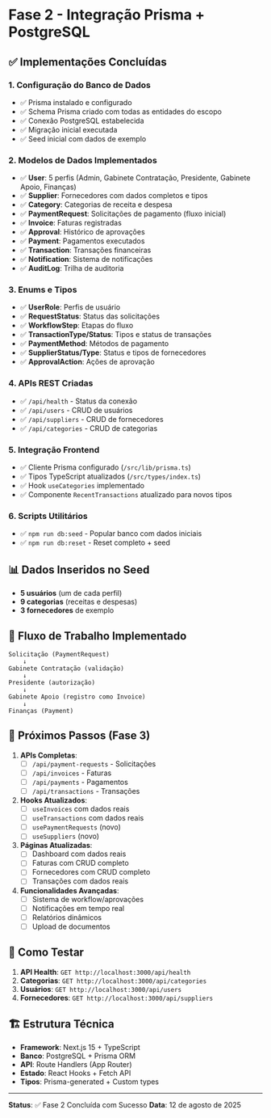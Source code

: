 # Fase 2 - Integração Prisma + PostgreSQL

## ✅ Implementações Concluídas

### 1. **Configuração do Banco de Dados**
- ✅ Prisma instalado e configurado
- ✅ Schema Prisma criado com todas as entidades do escopo
- ✅ Conexão PostgreSQL estabelecida
- ✅ Migração inicial executada
- ✅ Seed inicial com dados de exemplo

### 2. **Modelos de Dados Implementados**
- ✅ **User**: 5 perfis (Admin, Gabinete Contratação, Presidente, Gabinete Apoio, Finanças)
- ✅ **Supplier**: Fornecedores com dados completos e tipos
- ✅ **Category**: Categorias de receita e despesa
- ✅ **PaymentRequest**: Solicitações de pagamento (fluxo inicial)
- ✅ **Invoice**: Faturas registradas
- ✅ **Approval**: Histórico de aprovações
- ✅ **Payment**: Pagamentos executados
- ✅ **Transaction**: Transações financeiras
- ✅ **Notification**: Sistema de notificações
- ✅ **AuditLog**: Trilha de auditoria

### 3. **Enums e Tipos**
- ✅ **UserRole**: Perfis de usuário
- ✅ **RequestStatus**: Status das solicitações
- ✅ **WorkflowStep**: Etapas do fluxo
- ✅ **TransactionType/Status**: Tipos e status de transações
- ✅ **PaymentMethod**: Métodos de pagamento
- ✅ **SupplierStatus/Type**: Status e tipos de fornecedores
- ✅ **ApprovalAction**: Ações de aprovação

### 4. **APIs REST Criadas**
- ✅ `/api/health` - Status da conexão
- ✅ `/api/users` - CRUD de usuários
- ✅ `/api/suppliers` - CRUD de fornecedores
- ✅ `/api/categories` - CRUD de categorias

### 5. **Integração Frontend**
- ✅ Cliente Prisma configurado (`/src/lib/prisma.ts`)
- ✅ Tipos TypeScript atualizados (`/src/types/index.ts`)
- ✅ Hook `useCategories` implementado
- ✅ Componente `RecentTransactions` atualizado para novos tipos

### 6. **Scripts Utilitários**
- ✅ `npm run db:seed` - Popular banco com dados iniciais
- ✅ `npm run db:reset` - Reset completo + seed

## 📊 Dados Inseridos no Seed
- **5 usuários** (um de cada perfil)
- **9 categorias** (receitas e despesas)
- **3 fornecedores** de exemplo

## 🔄 Fluxo de Trabalho Implementado
```
Solicitação (PaymentRequest) 
    ↓
Gabinete Contratação (validação)
    ↓
Presidente (autorização)
    ↓
Gabinete Apoio (registro como Invoice)
    ↓
Finanças (Payment)
```

## 🎯 Próximos Passos (Fase 3)
1. **APIs Completas**:
   - [ ] `/api/payment-requests` - Solicitações
   - [ ] `/api/invoices` - Faturas
   - [ ] `/api/payments` - Pagamentos
   - [ ] `/api/transactions` - Transações

2. **Hooks Atualizados**:
   - [ ] `useInvoices` com dados reais
   - [ ] `useTransactions` com dados reais
   - [ ] `usePaymentRequests` (novo)
   - [ ] `useSuppliers` (novo)

3. **Páginas Atualizadas**:
   - [ ] Dashboard com dados reais
   - [ ] Faturas com CRUD completo
   - [ ] Fornecedores com CRUD completo
   - [ ] Transações com dados reais

4. **Funcionalidades Avançadas**:
   - [ ] Sistema de workflow/aprovações
   - [ ] Notificações em tempo real
   - [ ] Relatórios dinâmicos
   - [ ] Upload de documentos

## 🧪 Como Testar
1. **API Health**: `GET http://localhost:3000/api/health`
2. **Categorias**: `GET http://localhost:3000/api/categories`
3. **Usuários**: `GET http://localhost:3000/api/users`
4. **Fornecedores**: `GET http://localhost:3000/api/suppliers`

## 🏗️ Estrutura Técnica
- **Framework**: Next.js 15 + TypeScript
- **Banco**: PostgreSQL + Prisma ORM
- **API**: Route Handlers (App Router)
- **Estado**: React Hooks + Fetch API
- **Tipos**: Prisma-generated + Custom types

---
**Status**: ✅ Fase 2 Concluída com Sucesso
**Data**: 12 de agosto de 2025
